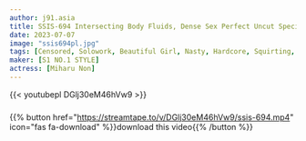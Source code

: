 ```yaml
---
author: j91.asia
title: SSIS-694 Intersecting Body Fluids, Dense Sex Perfect Uncut Special Miharu Non
date: 2023-07-07
image: "ssis694pl.jpg"
tags: [Censored, Solowork, Beautiful Girl, Nasty, Hardcore, Squirting, Risky Mosaic, Kiss, Sweat]
maker: [S1 NO.1 STYLE]
actress: [Miharu Non]
---
```



{{< youtubepl DGlj30eM46hVw9 >}}
###

{{% button href="https://streamtape.to/v/DGlj30eM46hVw9/ssis-694.mp4" icon="fas fa-download" %}}download this video{{% /button %}}

